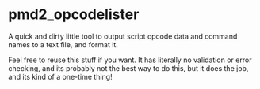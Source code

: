 # pmd2_opcodelister
A quick and dirty little tool to output script opcode data and command names to a text file, and format it.

Feel free to reuse this stuff if you want. It has literally no validation or error checking, and its probably not the best way to do this, but it does the job, and its kind of a one-time thing!
